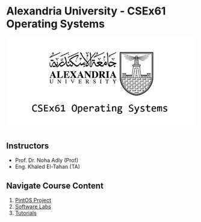 # Alexandria University - CSEx61 Operating Systems

![Operating Systems Cover](assets/cover.png)

## Instructors

* Prof. Dr. Noha Adly (Prof)
* Eng. Khaled El-Tahan (TA)

## Navigate Course Content

1. [PintOS Project](https://github.com/KhaledElTahan/pintos)
2. [Software Labs](Labs/README.md)
3. [Tutorials](Tutorials/README.md)